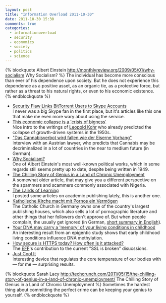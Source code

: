 ```yaml
---
layout: post
title: "Information Overload 2011-10-30"
date: 2011-10-30 15:30
comments: true
categories:
  - informationoverload
  - security
  - economics
  - society
  - politics
  - science
---
```

{% blockquote Albert Einstein http://monthlyreview.org/2009/05/01/why-socialism Why Socialism? %}
The individual has become more conscious than ever of his dependence upon society. But he does not experience this dependence as a positive asset, as an organic tie, as a protective force, but rather as a threat to his natural rights, or even to his economic existence.
{% endblockquote %}

* [Security Flaw Links BitTorrent Users to Skype Accounts](http://torrentfreak.com/security-flaw-links-bittorrent-users-to-skype-accounts-111020/)<br>I never was a big Skype fan in the first place, but it's articles like this one that make me even more wary about using the service.
* [This economic collapse is a 'crisis of bigness'](http://www.guardian.co.uk/commentisfree/2011/sep/25/crisis-bigness-leopold-kohr)<br>Nice intro to the writings of [Leopold Kohr](http://en.wikipedia.org/wiki/Leopold_Kohr) who already predicted the collapse of growth-driven systems in the 1950s.
* ["Das Cannabisverbot wird fallen wie der Eiserne Vorhang"](http://derstandard.at/1318726181852/Thema-Cannabis-Das-Cannabisverbot-wird-fallen-wie-der-Eiserne-Vorhang)<br>Interview with an Austrian lawyer, who predicts that Cannabis may be decriminalized in a lot of countries in the near to medium future (in German).
* [Why Socialism?](http://monthlyreview.org/2009/05/01/why-socialism)<br>One of Albert Einstein's most well-known political works, which in some regards still seems pretty up to date, despite being written in 1949.
* [The Chilling Story of Genius in a Land of Chronic Unemployment](http://techcrunch.com/2011/05/15/the-chilling-story-of-genius-in-a-land-of-chronic-unemployment/)<br>A somewhat older article, that may give you a different perspective on the spammers and scammers commonly associated with Nigeria.
* [The Lairds of Learning](http://www.monbiot.com/2011/08/29/the-lairds-of-learning/)<br>I posted some articles on academic publishing lately, this is another one.
* [Katholische Kirche macht mit Pornos ein Vermögen](http://www.welt.de/vermischtes/article13679586/Katholische-Kirche-macht-mit-Pornos-ein-Vermoegen.html)<br>The Catholic Church in Germany owns one of the country's largest publishing houses, which also sells a lot of pornographic literature and other things that her followers don't approve of. But when people complain, the usually get ignored (in German, [short summary in English](http://www.worldcrunch.com/catholic-church-makes-fortune-german-porn-business/3995)).
* [Your DNA may carry a 'memory' of your living conditions in childhood](http://scienceblog.com/48584/your-dna-may-carry-a-%E2%80%98memory%E2%80%99-of-your-living-conditions-in-childhood/)<br>An interesting result from an epigentic study shows that early childhood living conditions influence DNA methylation.
* [How secure is HTTPS today? How often is it attacked?](https://www.eff.org/deeplinks/2011/10/how-secure-https-today)<br>The [EFF](https://www.eff.org)'s contribution to the current "SSL is broken" disucssions.
* [Just Cool It](http://www.stanfordalumni.org/news/magazine/2005/julaug/features/cool.html)<br>Interesting device that regulates the core temperature of our bodies with — for me — surprising results.

{% blockquote Sarah Lacy http://techcrunch.com/2011/05/15/the-chilling-story-of-genius-in-a-land-of-chronic-unemployment/ The Chilling Story of Genius in a Land of Chronic Unemployment %}
Sometimes the hardest thing about committing the perfect crime can be keeping your genius to yourself.
{% endblockquote %}
